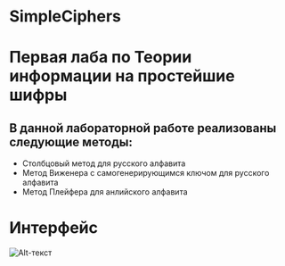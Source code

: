 # SimpleСiphers
# Первая лаба по Теории информации на простейшие шифры
## В данной лабораторной работе реализованы следующие методы:
- Столбцовый метод для русского алфавита
- Метод Виженера с самогенерирующимся ключом для русского алфавита
- Метод Плейфера для анлийского алфавита
# Интерфейс
![Alt-текст](https://github.com/xelAraY/TI_Laba1/blob/master/Interface.png "Интерфейс")
